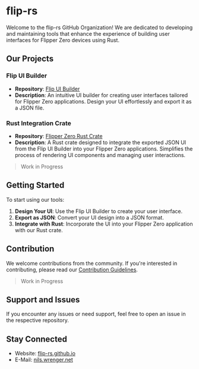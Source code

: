 # flip-rs

Welcome to the flip-rs GitHub Organization! We are dedicated to developing and maintaining tools that enhance the experience of building user interfaces for Flipper Zero devices using Rust.

## Our Projects

### Flip UI Builder

- **Repository**: [Flip UI Builder](https://github.com/flip-rs/flip-rs.github.io)
- **Description**: An intuitive UI builder for creating user interfaces tailored for Flipper Zero applications. Design your UI effortlessly and export it as a JSON file.

### Rust Integration Crate

- **Repository**: [Flipper Zero Rust Crate]()
- **Description**: A Rust crate designed to integrate the exported JSON UI from the Flip UI Builder into your Flipper Zero applications. Simplifies the process of rendering UI components and managing user interactions.

> Work in Progress

## Getting Started

To start using our tools:

1. **Design Your UI**: Use the Flip UI Builder to create your user interface.
2. **Export as JSON**: Convert your UI design into a JSON format.
3. **Integrate with Rust**: Incorporate the UI into your Flipper Zero application with our Rust crate.

## Contribution

We welcome contributions from the community. If you're interested in contributing, please read our [Contribution Guidelines]().

> Work in Progress

## Support and Issues

If you encounter any issues or need support, feel free to open an issue in the respective repository.

## Stay Connected

- Website: [flip-rs.github.io](https://flip-rs.github.io/)
- E-Mail: [nils.wrenger.net](mailto:nils.wrenger.net)